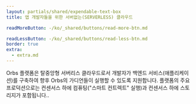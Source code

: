 ```yaml
---
layout: partials/shared/expendable-text-box
title: 앱 개발자들을 위한 서버없는(SERVERLESS) 클라우드

readMoreButton: -/ko/_shared/buttons/read-more-btn.md

readLessButton: -/ko/_shared/buttons/read-less-btn.md
border: true
extra:
  - extra.md
---
```


Orbs 플랫폼은 탈중앙형 서버리스 클라우드로서 개발자가 백엔드 서비스(애플리케이션)를 구축하여 향후 Orbs의 가디언들이 실행할 수 있도록 지원합니다. 플랫폼의 주요 프로덕션으로는 컨센서스 하에 컴퓨팅("스마트 컨트렉트" 실행)과 컨센서스 하에 스토리지가 포함됩니다..
